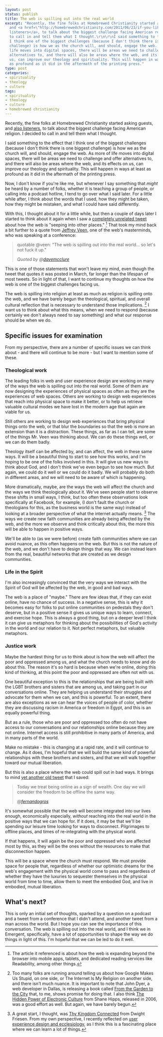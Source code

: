 ```yaml
---
layout: post
status: publish
title: The web is spilling out into the real world
excerpt: "Recently, the fine folks at Homebrewed Christianity started asking guests,
  and <a href=\"http://homebrewedchristianity.com/2011/06/23/if-you-like-homebrewed-christianity-or-free-theology-books/\">also
  listeners</a>, to talk about the biggest challenge facing American religion. I decided
  to call in and tell them what I thought.\r\n\r\nI said something to the effect that
  I think one of the biggest challenges (because I don't think there is one biggest
  challenge) is how we as the church will, and should, engage the web. As more of
  life moves into digital spaces, there will be areas we need to challenge and offer
  alternatives to, and there will also be areas where the web, and its effects on
  us, can improve our theology and spirituality. This will happen in ways at least
  as profound as it did in the aftermath of the printing press."
type: post
categories:
- spirituality
- theology
- culture
tags:
- spirituality
- theology
- culture
- homebrewed christianity
---
```

Recently, the fine folks at Homebrewed Christianity started asking guests, and <a href="http://homebrewedchristianity.com/2011/06/23/if-you-like-homebrewed-christianity-or-free-theology-books/">also listeners</a>, to talk about the biggest challenge facing American religion. I decided to call in and tell them what I thought.

I said something to the effect that I think one of the biggest challenges (because I don't think there is one biggest challenge) is how we as the church will, and should, engage the web. As more of life moves into digital spaces, there will be areas we need to challenge and offer alternatives to, and there will also be areas where the web, and its effects on us, can improve our theology and spirituality. This will happen in ways at least as profound as it did in the aftermath of the printing press.

Now, I don't know if you're like me, but whenever I say something that <em>might</em> be heard by a number of folks, whether it is teaching a group of people, or calling into a podcast hotline, I tend to go over what I said later. For a little while after, I think about the words that I used, how they might be taken, how they might be mistaken, and what I could have said differently.

With this, I thought about it for a little while, but then a couple of days later I started to think about it again when I saw a <a href="http://twitter.com/readability/status/88972403211907072">completely unrelated tweet</a> about how the web is "seeping into other places." [^1] That took my mind back a bit further to a quote from <a href="http://twitter.com/veen">Jeffrey Veen</a>, one of the web's masterminds, who was speaking at a conference:

<blockquote><p>quotable @veen: "The web is spilling out into the real world... so let's not fuck it up."</p><cite>Quoted by @<a href="https://twitter.com/davemcclure/status/43517917538684928">davemcclure</a></cite></blockquote>

This is one of those statements that won't leave my mind, even though the tweet that quotes it was posted in March, far longer than the lifespan of most tweets. So in light of that, I want to continue my thoughts on how the web is one of the biggest challenges facing us.

The web is spilling into religion at least as much as religion is spilling onto the web, and we have barely begun the theological, spiritual, and overall cultural reflection that is necessary to understand those implications. [^2] I want us to think about what this means, when we need to respond (because certainly we don't always need to say something) and what our response should be when we do.
<h2>Specific issues for examination</h2>
From my perspective, there are a number of specific issues we can think about - and there will continue to be more - but I want to mention some of these.
<h3>Theological work</h3>
The leading folks in web and user experience design are working on many of the ways the web is spilling out into the real world. Some of them are now designing the experiences of physical spaces as often as they are the experiences of web spaces. Others are working to design web experiences that reach into physical space to make it better, or to help us retrieve valuable cultural modes we have lost in the modern age that again are viable for us.

Still others are working to design web experiences that bring physical things onto the web, or that blur the boundaries so that the web is more an extension than it is a distraction. These things, as far as I can tell, are some of the things Mr. Veen was thinking about. We can do these things well, or we can do them badly.

Theology itself can be affected by, and can affect, the web in these same ways. It will be a beautiful thing to start to see how this works, and I'm hoping to be one of the folks involved in this. It will give us new ways to think about God, and I don't think we've even begun to see how much. But again, we could do it well or we could do it badly. We will probably do both in different areas, and we will need to be aware of which is happening.

More dramatically, maybe, are the ways the web will affect the church and the ways we think theologically about it. We've seen people start to observe these shifts in small ways, I think, but too often these observations look specifically at Facebook, for example, (I don't fault the church or theologians for this, as the business world is the same way) instead of looking at a broader perspective of what the internet actually means. [^3] The ways we create new faith communities are already being affected by the web, and the more we observe and think critically about this, the more this will be able to happen in positive ways.

We'll be able to (as we were before) create faith communities where we can avoid nuance, as this often happens on the web. But this is not the nature of the web, and we don't have to design things that way. We can instead learn from the real, beautiful networks that are created as we design communities.
<h3>Life in the Spirit</h3>
I'm also increasingly convinced that the very ways we interact with the Spirit of God will be affected by the web, in good and bad ways.

The web is a place of "maybe." There are few ideas that, if they can exist online, have no chance of success. In a negative sense, this is why it becomes easy for folks to put online communities on pedestals they don't deserve, but in a positive sense it gives us unique ways to learn, connect, and exercise hope. This is always a good thing, but on a deeper level I think it can give us metaphors for thinking about the possibilities of God's activity in the world and our relation to it. Not perfect metaphors, but valuable metaphors.
<h3>Justice work</h3>
Maybe the hardest thing for us to think about is how the web will affect the poor and oppressed among us, and what the church needs to know and do about this. The reason it's so hard is because when we're online, doing this kind of thinking, at this point the poor and oppressed are often not with us.

One beautiful exception to this is the relationships that are being built with the LGBT brothers and sisters that are among us, and taking part in our conversations online. They are helping us understand their struggles and advocate for them when we can, and this is powerful. To an extent, there are also exceptions as we can hear the voices of people of color, whether they are discussing racism in America or freedom in Egypt, and this is an equally powerful thing.

But as a rule, those who are poor and oppressed too often do not have access to our conversations and our relationships online because they are not online. Internet access is still prohibitive in many parts of America, and in many parts of the world.

Make no mistake - this is changing at a rapid rate, and it will continue to change. As it does, I'm hopeful that we will build the same kind of powerful relationships with these brothers and sisters, and that we will walk together toward our mutual liberation.

But this is also a place where the web could spill out in bad ways. It brings to mind <a href="https://twitter.com/fernandogros/status/42431238421749760">yet another old tweet</a> that I saved:

<blockquote><p>Today we treat being online as a sign of wealth. One day we will consider the freedom to be offline the same way.</p><cite>@<a href="http://twitter.com/fernandogros">fernandogros</a></cite></blockquote>

It's somewhat possible that the web will become integrated into our lives enough, economically especially, <em>without</em> reaching into the real world in the positive ways that we can hope for. If it does, it may be that we'll be spending our leisure time looking for ways to disconnect. Pilgrimages to offline places, and times of re-integrating with the physical world.

If that happens, it will again be the poor and oppressed who are affected most by this, as they will be the ones without the resources to make that disconnection happen.

This will be a space where the church must respond. We must provide space for people that, regardless of whether our optimistic dreams for the web's engagement with the physical world come to pass and regardless of whether they have the luxuries to sequester themselves in the physical world from time to time, allow them to meet the embodied God, and live in embodied, mutual liberation.
<h2>What's next?</h2>
This is only an initial set of thoughts, sparked by a question on a podcast and a tweet from a conference that I didn't attend, and another tweet from a man across the world. But I hope you can see the importance of this conversation. The web is spilling out into the real world, and I think we in Emergent, specifically, have a lot of opportunities to shape the way we do things in light of this. I'm hopeful that we can be led to do it well.

[^1]: The article it referenced is about how the web is expanding beyond the browser into mobile apps, tablets, and dedicated reading services like Readability, among other things.
[^2]: Too many folks are running around telling us about how Google Makes Us Stupid, on one side, or The Internet Is My Religion on another side, and there isn't much nuance. It is important to note that John Dyer, a web developer in Dallas, is releasing a book called <a href="http://fromthegardentothecity.com/">From the Garden to the City</a> that, to me, shows promise for doing that. I also think <a href="http://www.amazon.com/gp/product/0310262747/ref=as_li_ss_tl?ie=UTF8&amp;tag=jonathanstega-20&amp;linkCode=as2&amp;camp=217145&amp;creative=399373&amp;creativeASIN=0310262747">The Hidden Power of Electronic Culture</a> from Shane Hipps, released in 2006, was a good effort as well. But again, we have barely begun.
[^3]: A great start, I thought, was <a href="http://www.amazon.com/gp/product/0801071631/ref=as_li_ss_tl?ie=UTF8&amp;tag=jonathanstega-20&amp;linkCode=as2&amp;camp=217145&amp;creative=399369&amp;creativeASIN=0801071631">Thy Kingdom Connected</a> from Dwight Friesen. From my own perspective, I recently reflected on <a href="http://jonathanstegall.com/2011/04/18/what-user-experience-design-says-to-ecclesiology/">user experience design and ecclesiology</a>, as I think this is a fascinating place where we can learn a lot of things.